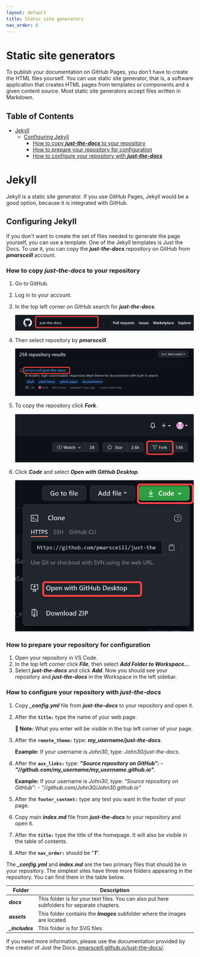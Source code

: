 ```yaml
---
layout: default
title: Static site generators
nav_order: 6
---
```



# Static site generators <!-- omit in toc -->

To publish your documentation on GitHub Pages, you don't have to create the HTML files yourself. You can use static site generator, that is, a software application that creates HTML pages from templates or components and a given content source. Most static site generators accept files written in Markdown. 

## Table of Contents <!-- omit in toc -->

- [Jekyll](#jekyll)
  - [Configuring Jekyll](#configuring-jekyll)
    - [How to copy ***just-the-docs*** to your repository](#how-to-copy-just-the-docs-to-your-repository)
    - [How to prepare your repository for configuration](#how-to-prepare-your-repository-for-configuration)
    - [How to configure your repository with ***just-the-docs***](#how-to-configure-your-repository-with-just-the-docs)

# Jekyll

Jekyll is a static site generator. If you use GitHub Pages, Jekyll would be a good option, because it is integrated with GitHub. 

## Configuring Jekyll

If you don't want to create the set of files needed to generate the page yourself, you can use a template. One of the Jekyll templates is Just the Docs. To use it, you can copy the ***just-the-docs*** repository on GitHub from ***pmarsceill*** account.

### How to copy ***just-the-docs*** to your repository  
  
1. Go to GitHub.
2. Log in to your account.
3. In the top left corner on GitHub search for ***just-the-docs***.

   ![just-the-docs](/assets/images/just-the-docs.png)

4. Then select repository by ***pmarsceill***.  

   ![pmarsceill](/assets/images/pmarsceill.png) 


5. To copy the repository click ***Fork***.  

   ![Fork](/assets/images/fork.png) 

6. Click ***Code*** and select ***Open with GitHub Desktop***.  

    ![Code](/assets/images/code.png) 




### How to prepare your repository for configuration

1. Open your repository in VS Code.
2. In the top left corner click ***File***, then select ***Add Folder to Workspace...***
3. Select ***just-the-docs*** and click ***Add***. Now you should see your repository and ***just-the-docs*** in the Workspace in the left sidebar.

### How to configure your repository with ***just-the-docs***

1. Copy ***_config.yml*** file from ***just-the-docs*** to your repository and open it.
2. After the **`title:`** type the name of your web page.  
   
   **📝 Note:** What you enter will be visible in the top left corner of your page.

3. After the **`remote_theme:`** type: ***my_username/just-the-docs***.

   **Example:** If your username is *John30*, type: *John30/just-the-docs*.

4. After the **`aux_links:`** type: ***"Source repository on GitHub": - "//github.com/my_username/my_username.github.io"***.
   
   **Example:** If your username is *John30*, type: *"Source repository on GitHub": - "//github.com/John30/John30.github.io"*

5. After the **`footer_content:`** type any text you want in the footer of your page.
6. Copy main ***index.md*** file from ***just-the-docs*** to your repository and open it.
7. After the **`title:`** type the title of the homepage. It will also be visible in the table of contents.
8. After the **`nav_order:`** should be "***1***".

The ***_config.yml*** and ***index.md*** are the two primary files that should be in your repository. The simplest sites have three more folders appearing in the repository. You can find them in the table below.

| Folder | Description |
| ------ | ----------- |
| ***docs***   | This folder is for your text files. You can also put here subfolders for separate chapters. |
| ***assets*** | This folder contains the ***Images*** subfolder where the images are located.|
| ***_includes*** |This folder is for SVG files.  |



If you need more information, please use the documentation provided by the creator of Just the Docs: [pmarsceill.github.io/just-the-docs/](https://pmarsceill.github.io/just-the-docs/).


